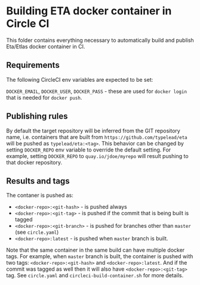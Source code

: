 # Building ETA docker container in Circle CI
This folder contains everything necessary to automatically build and publish Eta/Etlas docker container in CI.

## Requirements
The following CircleCI env variables are expected to be set:

`DOCKER_EMAIL`, `DOCKER_USER`, `DOCKER_PASS` - these are used for `docker login` that is needed for `docker push`.

## Publishing rules
By default the target repository will be inferred from the GIT repository name, i.e. containers that are built from `https://github.com/typelead/eta` will be pushed as `typelead/eta:<tag>`.
This behavior can be changed by setting `DOCKER_REPO` env variable to override the default setting. For example, setting `DOCKER_REPO` to `quay.io/jdoe/myrepo` will result pushing to that docker repository.

## Results and tags
The contaner is pushed as:

- `<docker-repo>:<git-hash>` - is pushed always
- `<docker-repo>:<git-tag>` - is pushed if the commit that is being built is tagged
- `<docker-repo>:<git-branch>` - is pushed for branches other than `master` (see `circle.yaml`)
- `<docker-repo>:latest` - is pushed when `master` branch is built.

Note that the same container in the same build can have multiple docker tags. For example, when `master` branch is built, the container is pushed with two tags: `<docker-repo>:<git-hash>` and `<docker-repo>:latest`. And if the commit was tagged as well then it will also have `<docker-repo>:<git-tag>` tag.
See `circle.yaml` and `circleci-build-container.sh` for more details.

